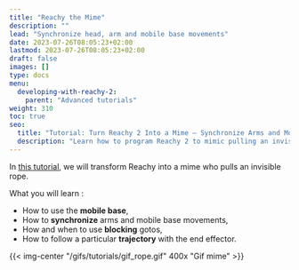 ```yaml
---
title: "Reachy the Mime"
description: ""
lead: "Synchronize head, arm and mobile base movements"
date: 2023-07-26T08:05:23+02:00
lastmod: 2023-07-26T08:05:23+02:00
draft: false
images: []
type: docs
menu:
  developing-with-reachy-2:
    parent: "Advanced tutorials"
weight: 310
toc: true
seo:
  title: "Tutorial: Turn Reachy 2 Into a Mime – Synchronize Arms and Mobile Base"
  description: "Learn how to program Reachy 2 to mimic pulling an invisible rope! This tutorial teaches you to coordinate arm and mobile base movements, use blocking gotos, and follow precise end-effector trajectories."
---
```


In [this tutorial](https://github.com/pollen-robotics/reachy2-tutorials/blob/main/notebooks/2_Reachy_the_mime.ipynb),  we will transform Reachy into a mime who pulls an invisible rope.



What you will learn :

- How to use the **mobile base**,
- How to **synchronize** arms and mobile base movements,
- How and when to use **blocking** gotos,
- How to follow a particular **trajectory** with the end effector.

{{< img-center "/gifs/tutorials/gif_rope.gif" 400x "Gif mime" >}}
